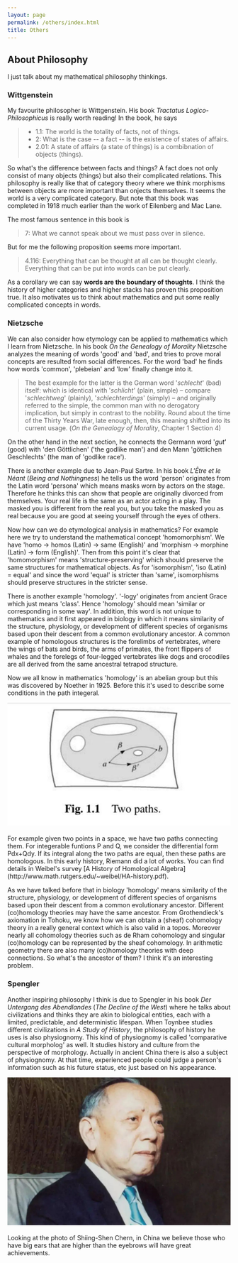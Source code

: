 ```yaml
---
layout: page
permalink: /others/index.html
title: Others
---
```


## About Philosophy
I just talk about my mathematical philosophy thinkings.

### Wittgenstein
My favourite philosopher is Wittgenstein. His book *Tractatus Logico-Philosophicus* is really worth reading! In the book, he says 
> - 1.1: The world is the totality of facts, not of things.
> - 2: What is the case -- a fact -- is the existence of states of affairs.
> - 2.01: A state of affairs (a state of things) is a combibnation of objects (things).

So what's the difference between facts and things? A fact does not only consist of many objects (things) but also their complicated relations. This philosophy is really like that of category theory where we think morphisms between objects are more important than onjects themselves. It seems the world is a very complicated category. But note that this book was completed in 1918 much earlier than the work of Eilenberg and Mac Lane.

The most famous sentence in this book is 
> 7: What we cannot speak about we must pass over in silence.

But for me the following proposition seems more important.
> 4.116: Everything that can be thought at all can be thought clearly. Everything that can be put into words can be put clearly.

As a corollary we can say **words are the boundary of thoughts**. I think the history of higher categories and higher stacks has proven this proposition true. It also motivates us to think about mathematics and put some really complicated concepts in words.

### Nietzsche
We can also consider how etymology can be applied to mathematics which I learn from Nietzsche. In his book *On the Genealogy of Morality* Nietzsche analyzes the meaning of words 'good' and 'bad', and tries to prove moral concepts are resulted from social differences. For the word 'bad' he finds how words 'common', 'plebeian' and 'low' finally change into it. 
> The best example for the latter is the German word '*schlecht*' (bad) itself: which is identical with '*schlicht*' (plain, simple) – compare '*schlechtweg*' (plainly), '*schlechterdings*' (simply) – and originally referred to the simple, the common man with no derogatory implication, but simply in contrast to the nobility. Round about the time of the Thirty Years War, late enough, then, this meaning shifted into its current usage. (*On the Genealogy of Morality*, Chapter 1 Section 4)

On the other hand in the next section, he connects the Germann word '*gut*' (good) with 'den Göttlichen' ('the godlike man') and den Mann 'göttlichen Geschlechts' (the man of 'godlike race'). 

There is another example due to Jean-Paul Sartre. In his book *L'Être et le Néant* (*Being and Nothingness*) he tells us the word 'person' originates from the Latin word 'persona' which means masks worn by actors on the stage. Therefore he thinks this can show that people are originally divorced from themselves. Your real life is the same as an actor acting in a play. The masked you is different from the real you, but you take the masked you as real because you are good at seeing yourself through the eyes of others.

Now how can we do etymological analysis in mathematics? For example here we try to understand the mathematical concept 'homomorphism'. We have 'homo → homos (Latin) → same (English)' and 'morphism → morphine (Latin) → form (English)'. Then from this point it's clear that 'homomorphism' means 'structure-preserving' which should preserve the same structures for mathematical objects. As for 'isomorphism', 'iso (Latin) = equal' and since the word 'equal' is stricter than 'same', isomorphisms should preserve structures in the stricter sense.

There is another example 'homology'. '-logy' originates from ancient Grace which just means 'class'. Hence 'homology' should mean 'similar or corresponding in some way'. In addition, this word is not unique to mathematics and it first appeared in biology in which it means similarity of the structure, physiology, or development of different species of organisms based upon their descent from a common evolutionary ancestor. A common example of homologous structures is the forelimbs of vertebrates, where the wings of bats and birds, the arms of primates, the front flippers of whales and the forelegs of four-legged vertebrates like dogs and crocodiles are all derived from the same ancestral tetrapod structure.

Now we all know in mathematics 'homology' is an abelian group but this was discovered by Noether in 1925. Before this it's used to describe some conditions in the path integeral.
<center>
<img src="/images/rotman.jpg">
</center>
<br>
For example given two points in a space, we have two paths connecting them. For integerable funtions P and Q, we consider the differential form Pdx+Qdy. If its integral along the two paths are equal, then these paths are homologous. In this early history, Riemann did a lot of works. You can find details in Weibel's survey [A History of Homological Algebra](http://www.math.rutgers.edu/~weibel/HA-history.pdf).

As we have talked before that in biology 'homology' means similarity of the structure, physiology, or development of different species of organisms based upon their descent from a common evolutionary ancestor. Different (co)homology theories may have the same ancestor. From Grothendieck's axiomation in Tohoku, we know how we can obtain a (sheaf) cohomology theory in a really general context which is also valid in a topos. Moreover nearly all cohomology theories such as de Rham cohomology and singular (co)homology can be represented by the sheaf cohomology. In arithmetic geometry there are also many (co)homology theories with deep connections. So what's the ancestor of them? I think it's an interesting problem.

### Spengler
Another inspiring philosophy I think is due to Spengler in his book *Der Untergang des Abendlandes* (*The Decline of the West*) where he talks about civilizations and thinks they are akin to biological entities, each with a limited, predictable, and deterministic lifespan. When Toynbee studies different civilizations in *A Study of History*, the philosophy of history he uses is also physiognomy. This kind of physiognomy is called 'comparative cultural morpholog' as well. It studies history and culture from the perspective of morphology. Actually in ancient China there is also a subject of physiognomy. At that time, experienced people could judge a person's information such as his future status, etc just based on his appearance. 
<center>
<img src="/images/Chern.jpg">
</center>
<br>
Looking at the photo of Shiing-Shen Chern, in China we believe those who have big ears that are higher than the eyebrows will have great achievements.





